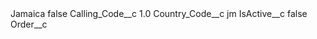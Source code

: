 <?xml version="1.0" encoding="UTF-8"?>
<CustomMetadata xmlns="http://soap.sforce.com/2006/04/metadata" xmlns:xsi="http://www.w3.org/2001/XMLSchema-instance" xmlns:xsd="http://www.w3.org/2001/XMLSchema">
    <label>Jamaica</label>
    <protected>false</protected>
    <values>
        <field>Calling_Code__c</field>
        <value xsi:type="xsd:double">1.0</value>
    </values>
    <values>
        <field>Country_Code__c</field>
        <value xsi:type="xsd:string">jm</value>
    </values>
    <values>
        <field>IsActive__c</field>
        <value xsi:type="xsd:boolean">false</value>
    </values>
    <values>
        <field>Order__c</field>
        <value xsi:nil="true"/>
    </values>
</CustomMetadata>
